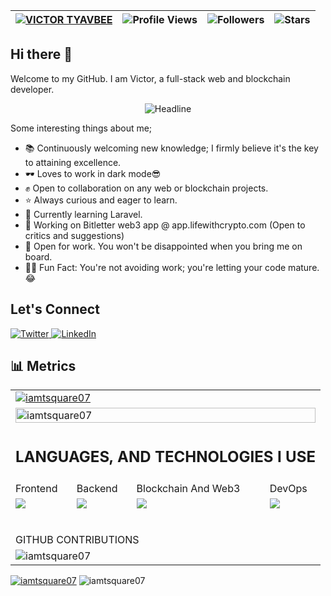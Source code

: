 | [![VICTOR TYAVBEE](https://img.shields.io/badge/VICTOR-TYAVBEE-<COLOR>.svg)](https://shields.io/) | ![Profile Views](https://komarev.com/ghpvc/?username=iamtsquare07&color=green) | ![Followers](https://img.shields.io/github/followers/iamtsquare07) | ![Stars](https://img.shields.io/github/stars/iamtsquare07?label=Profile%20Stars&logo=Profile%20stars&logoColor=g) |
--| --| --| --|


## Hi there 👋

<!--
**Iamtsquare07/iamtsquare07** is a ✨ _special_ ✨ repository because its `README.md` (this file) appears on your GitHub profile.

Here are some ideas to get you started:

- 🔭 I’m currently working on ...
- 🌱 I’m currently learning ...
- 👯 I’m looking to collaborate on ...
- 🤔 I’m looking for help with ...
- 💬 Ask me about ...
- 📫 How to reach me: ...
- 😄 Pronouns: ...
- ⚡ Fun fact: ...
-->

Welcome to my GitHub. I am Victor, a full-stack web and blockchain developer.

<div align=center> 
         <img src="https://readme-typing-svg.herokuapp.com?color=%2336BCF7&size=23&center=true&vCenter=true&width=600&height=50&lines=+;Thanks+for+checking+on+me+today;Remember,+no+matter+how+bad+your+day+is+going;It+could+be+worst+😜;Is+time+to+cheer+up;Never+underestimate+your+potential;You+are+truly+awesome!+Keep+that+in+mind;We+can+know+each+other+better;if+you+connect+with+me+on+twitter;" alt="Headline" /> 
     </div> 

Some interesting things about me;
- 📚 Continuously welcoming new knowledge; I firmly believe it's the key to attaining excellence.
- 🕶️ Loves to work in dark mode😎
- ✊ Open to collaboration on any web or blockchain projects.
- ⭐ Always curious and eager to learn.
- 🌱 Currently learning Laravel.
- 🔭 Working on Bitletter web3 app @ app.lifewithcrypto.com (Open to critics and suggestions) 
- 🫠 Open for work. You won't be disappointed when you bring me on board.
- 🙌🏾 Fun Fact: You're not avoiding work; you're letting your code mature.😂

## Let's Connect
<p align="left">
<a href="https://twitter.com/Iamtsquare07">
<img src="https://img.shields.io/badge/Twitter-1DA1F2.svg?style=for-the-badge&logo=Twitter&logoColor=white" alt="Twitter">
</a>

<a href="https://www.linkedin.com/in/victor-tyavbee/">
<img src="https://img.shields.io/badge/LinkedIn-0A66C2.svg?style=for-the-badge&logo=LinkedIn&logoColor=white" alt="LinkedIn">
</a>
</p>

## 📊 Metrics
<table>
	<tr>
		<td colspan="4"><a href = "https://iamtsquare07.com"><img src="https://github-readme-activity-graph.vercel.app/graph?username=iamtsquare07&bg_color=2e3440&hide_border=true&point=false&line=88c0d0&radius=8&area=true&area_color=88c0d0&title_color=ffffff&color=fff" alt="iamtsquare07" /></a>
		</td>
	</tr>
	<tr>
		<td colspan="4"><a href="https://iamtsquare07.com"><img width=100% src="https://github-profile-trophy.vercel.app/?username=iamtsquare07&hide_border=true&count_private=true&column=-1&theme=nord&no-frame=true" alt="iamtsquare07" /></a>
		</td>
	</tr>
	<tr>
		<td colspan = "4"><h2> LANGUAGES, AND TECHNOLOGIES I USE</h2></td>
	</tr>
	<tr>
		<td>Frontend</td>
		<td>Backend</td>
		<td>Blockchain And Web3</td>
		<td>DevOps</td>
	</tr>
	<tr>
		<td><img src = "https://skillicons.dev/icons?i=js,react,vue,css" ></td>
		<td><img src = "https://skillicons.dev/icons?i=php,nodejs,laravel,firebase,mysql,docker"></td>
		<td><img src = "https://skillicons.dev/icons?i=solidity,electron,ipfs,remix,webpack" ></td>
		<td><img src = "https://skillicons.dev/icons?i=git,github,bash" ></td>
	</tr>
	<tr>
		<td colspan="4"><h2></h2>GITHUB CONTRIBUTIONS</h2></td>
	</tr>
	<tr>
		<td colspan="4" rowspan="2"><img src="https://github-readme-stats.vercel.app/api/top-langs?username=iamtsquare07&show_icons=true&locale=en&layout=compact&theme=nord&hide_border=true" alt="iamtsquare07" />
		</td>
	</tr>
	</table>
<p>
<a href="https://iamtsquare07.com"><img src="https://github-readme-stats.vercel.app/api?username=iamtsquare07&hide_border=true&include_all_commits=true&count_private=true&show_icons=true&line_height=30&theme=nord" alt="iamtsquare07"/></a>

<img src="https://github-readme-streak-stats.herokuapp.com/?user=iamtsquare07&theme=nord&hide_border=true" alt="iamtsquare07" />
</p>

